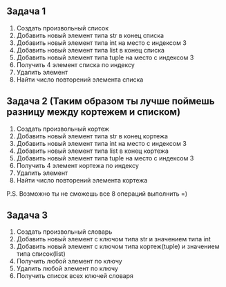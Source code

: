 ## Задача 1
1. Создать произвольный список
2. Добавить новый элемент типа str в конец списка
3. Добавить новый элемент типа int на место с индексом 3
4. Добавить новый элемент типа list в конец списка
5. Добавить новый элемент типа tuple на место с индексом 3
6. Получить 4 элемент списка по индексу
7. Удалить элемент
8. Найти число повторений элемента списка

## Задача 2 (Таким образом ты лучше поймешь разницу между кортежем и списком) 
1. Создать произвольный кортеж
2. Добавить новый элемент типа str в конец кортежа
3. Добавить новый элемент типа int на место с индексом 3
4. Добавить новый элемент типа list в конец кортежа
5. Добавить новый элемент типа tuple на место с индексом 3
6. Получить 4 элемент кортежа по индексу
7. Удалить элемент
8. Найти число повторений элемента кортежа

P.S. Возможно ты не сможешь все 8 операций выполнить =)

## Задача 3
1. Создать произвольный словарь
2. Добавить новый элемент с ключом типа str и значением типа int 
3. Добавить новый элемент с ключом типа кортеж(tuple) и значением типа список(list)
4. Получить любой элемент по ключу
5. Удалить любой элемент по ключу
6. Получить список всех ключей словаря

